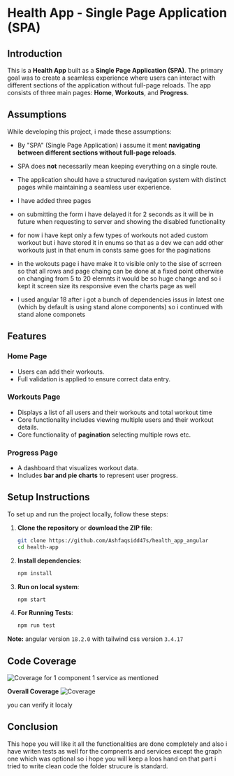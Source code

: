 # Health App - Single Page Application (SPA)

## Introduction
This is a **Health App** built as a **Single Page Application (SPA)**. The primary goal was to create a seamless experience where users can interact with different sections of the application without full-page reloads. The app consists of three main pages: **Home**, **Workouts**, and **Progress**.

## Assumptions
While developing this project, i made these assumptions:
- By "SPA" (Single Page Application) i assume it ment  **navigating between different sections without full-page reloads**.
- SPA does **not** necessarily mean keeping everything on a single route.
- The application should have a structured navigation system with distinct pages while maintaining a seamless user experience.
- I have added three pages 

- on submitting the form i have delayed it for 2 seconds as it will be in future when requesting to server and showing the disabled functionality 
- for now i have kept only a few types of workouts not aded custom workout but i have stored it in enums so that as a dev we can add other workouts just in that enum in consts same goes for the paginations 
- in the wokouts page  i have make it to visible only to the sise of scrreen so that all rows and page chaing can be done at a fixed point otherwise on changing from 5 to 20 elemnts it would be so huge change and so i kept it screen size its responsive even the charts page as well 
- I used angular 18 after i got a bunch of dependencies issus in latest one (which by default is using stand alone components) so i continued with stand alone componets 

## Features
### **Home Page**
- Users can add their workouts.
- Full validation is applied to ensure correct data entry.

### **Workouts Page**
- Displays a list of all users and their workouts and total workout time
- Core functionality includes viewing multiple users and their workout details.
- Core functionality of **pagination** selecting multiple rows etc.

### **Progress Page**
- A dashboard that visualizes workout data.
- Includes **bar and pie charts** to represent user progress.

## Setup Instructions
To set up and run the project locally, follow these steps:

1. **Clone the repository** or **download the ZIP file**:
   ```sh
   git clone https://github.com/Ashfaqsidd47s/health_app_angular
   cd health-app
   ```
2. **Install dependencies**:
   ```sh
   npm install
   ```
3. **Run on local system**:
   ```sh
   npm start
   ```
4. **For Running Tests**:
   ```sh
   npm run test
   ```
**Note:** angular version ``` 18.2.0 ``` with tailwind css version ```3.4.17``` 

## Code Coverage 
![Coverage](https://img.shields.io/badge/Coverage-100%25-brightgreen)
for 1 component 1 service as mentioned

**Overall Coverage**
![Coverage](https://img.shields.io/badge/Coverage-88%25-brightgreen)

you can verify it localy


## Conclusion
This hope you will like it all the functionalities are done completely and also i have writen tests as well for the compnents and services except the graph one which was optional so i hope you will keep a loos hand on that part
i tried to write clean code the folder strucure is standard.